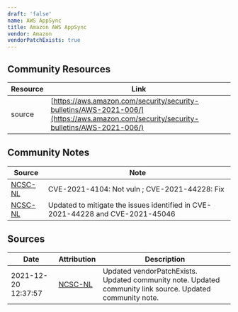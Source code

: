 ```yaml
---
draft: 'false'
name: AWS AppSync
title: Amazon AWS AppSync
vendor: Amazon
vendorPatchExists: true
---
```



## Community Resources
| Resource | Link |
| --- | --- |
| source | [https://aws.amazon.com/security/security-bulletins/AWS-2021-006/](https://aws.amazon.com/security/security-bulletins/AWS-2021-006/) |

## Community Notes
| Source | Note |
| --- | --- |
| [NCSC-NL](https://github.com/NCSC-NL/log4shell/blob/main/software/README.md) | CVE-2021-4104: Not vuln ; CVE-2021-44228: Fix </ul> |
| [NCSC-NL](https://github.com/NCSC-NL/log4shell/blob/main/software/README.md) | Updated to mitigate the issues identified in CVE-2021-44228 and CVE-2021-45046 |

## Sources
| Date | Attribution | Description |
| --- | --- | --- |
| 2021-12-20 12:37:57 | [NCSC-NL](https://github.com/NCSC-NL/log4shell/blob/main/software/README.md) | Updated vendorPatchExists. Updated community note. Updated community link source. Updated community note.  |

